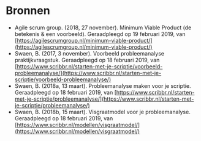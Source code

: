 # Bronnen

- Agile scrum group. (2018, 27 november). Minimum Viable Product (de betekenis & een voorbeeld). Geraadpleegd op 19 februari 2019, van [https://agilescrumgroup.nl/minimum-viable-product/](https://agilescrumgroup.nl/minimum-viable-product/)
- Swaen, B. (2017, 3 november). Voorbeeld probleemanalyse praktijkvraagstuk. Geraadpleegd op 18 februari 2019, van [https://www.scribbr.nl/starten-met-je-scriptie/voorbeeld-probleemanalyse/](https://www.scribbr.nl/starten-met-je-scriptie/voorbeeld-probleemanalyse/)
- Swaen, B. (2018a, 13 maart). Probleemanalyse maken voor je scriptie. Geraadpleegd op 18 februari 2019, van [https://www.scribbr.nl/starten-met-je-scriptie/probleemanalyse/](https://www.scribbr.nl/starten-met-je-scriptie/probleemanalyse/)
- Swaen, B. (2018b, 15 maart). Visgraatmodel voor je probleemanalyse. Geraadpleegd op 18 februari 2019, van [https://www.scribbr.nl/modellen/visgraatmodel/](https://www.scribbr.nl/modellen/visgraatmodel/)
